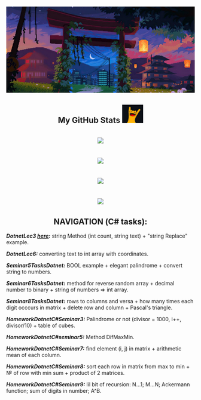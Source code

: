 <p align="center">
  <img src="1670036593_2-pibig-info-p-krasivii-pikselnii-fon-oboi-2.jpg" />
</p align="center">
  


<h2 align="center">
  My GitHub Stats <img src="2022-10-25_11-54-39.png">
</h2>

<h2 align="center">
  <img  src = "https://github-readme-stats.vercel.app/api?username=VikkMoor&theme=great-gatsby&show_icons=true">
</h2>  
  
<h2 align="center">
  <img  src = "https://github-readme-stats.vercel.app/api/top-langs/?username=VikkMoor&theme=great-gatsby&layout=compact">
</h2>

<h2 align="center">
  <img src = "https://github-readme-streak-stats.herokuapp.com/?user=VikkMoor&show_icons=true&locale=en&layout=compact&theme=great-gatsby&line_height=0">
</h2>

<h2 align="center">
  <img src="https://media3.giphy.com/media/3ohhwyiB8a06gIuIoM/200w.webp" width="200">
</h2>

<h2 align="center">
  NAVIGATION (С# tasks):
</h2>

***DotnetLec3 [here](https://github.com/VikkMoor/DotnetLec3.git):*** string Method (int count, string text) + "string Replace" example.

***DotnetLec6:*** converting text to int array with coordinates.

***Seminar5TasksDotnet:*** BOOL example + elegant palindrome + convert string to numbers.

***Seminar6TasksDotnet:*** method for reverse random array + decimal number to binary + string of numbers => int array.

***Seminar8TasksDotnet:*** rows to columns and versa + how many times each digit occcurs in matrix + delete row and column + Pascal's triangle.

***HomeworkDotnetC#Seminar3:*** Palindrome or not (divisor = 1000, i++, divisor/10) + table of cubes.

***HomeworkDotnetC#seminar5:*** Method DifMaxMin.

***HomeworkDotnetC#Seminar7:*** find element (i, j) in matrix + arithmetic mean of each column.

***HomeworkDotnetC#Seminar8:*** sort each row in matrix from max to min + № of row with min sum + product of 2 matrices.

***HomeworkDotnetC#Seminar9:*** lil bit of recursion: N...1; M...N; Ackermann function; sum of digits in number; A^B.
